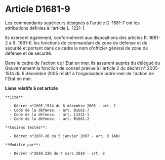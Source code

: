 # Article D1681-9

Les commandants supérieurs désignés à l'article D. 1681-7 ont les attributions définies à l'article L. 1221-1. 

Ils exercent également, conformément aux dispositions des articles R. 1681-2 à R. 1681-6, les fonctions de commandant de
zone de défense et de sécurité et portent dans ce cadre le nom d'officier général de  zone de défense et de sécurité. 

Dans le cadre de l'action de l'Etat en mer, ils assurent auprès du délégué du Gouvernement la fonction de conseil prévue à
l'article 2 du décret n° 2005-1514 du 6 décembre 2005 relatif à l'organisation outre-mer de l'action de l'Etat en mer.

**Liens relatifs à cet article**

	**Cite**:

	  - Décret n°2005-1514 du 6 décembre 2005 - art. 2
	  - Code de la défense. - art. D1681-7
	  - Code de la défense. - art. L1221-1
	  - Code de la défense. - art. R1681-2

	**Anciens textes**:

	  - Décret n°2007-26 du 5 janvier 2007 - art. 3 (Ab)

	**Modifié par**:

	  - Décret n°2010-226 du 4 mars 2010 - art. 8
